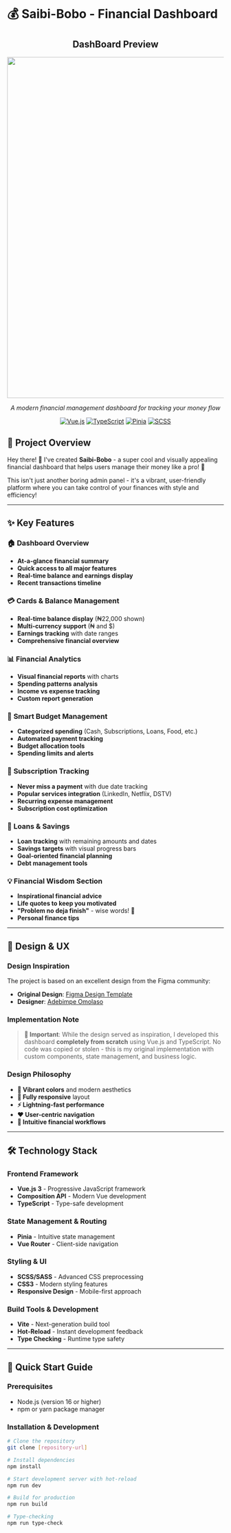 # 💰 Saibi-Bobo - Financial Dashboard

<div align="center">

## DashBoard Preview

<img width="1352" height="791" alt="image" src="https://github.com/user-attachments/assets/5eaa1470-dd3e-4bbf-9c1f-5c2b746d8245" />


*A modern financial management dashboard for tracking your money flow*

[![Vue.js](https://img.shields.io/badge/Vue.js-3.x-4FC08D?logo=vuedotjs)](https://vuejs.org/)
[![TypeScript](https://img.shields.io/badge/TypeScript-4.x-3178C6?logo=typescript)](https://www.typescriptlang.org/)
[![Pinia](https://img.shields.io/badge/Pinia-State%20Management-FFD43B?logo=pinia)](https://pinia.vuejs.org/)
[![SCSS](https://img.shields.io/badge/SCSS-Styling-CC6699?logo=sass)](https://sass-lang.com/)

</div>

## 🎯 Project Overview

Hey there! 👋 I've created **Saibi-Bobo** - a super cool and visually appealing financial dashboard that helps users manage their money like a pro! 💸

This isn't just another boring admin panel - it's a vibrant, user-friendly platform where you can take control of your finances with style and efficiency!

---

## ✨ Key Features

### 🏠 **Dashboard Overview**
- **At-a-glance financial summary**
- **Quick access to all major features**
- **Real-time balance and earnings display**
- **Recent transactions timeline**

### 💳 **Cards & Balance Management**
- **Real-time balance display** (₦22,000 shown)
- **Multi-currency support** (₦ and $)
- **Earnings tracking** with date ranges
- **Comprehensive financial overview**

### 📊 **Financial Analytics**
- **Visual financial reports** with charts
- **Spending patterns analysis**
- **Income vs expense tracking**
- **Custom report generation**

### 💸 **Smart Budget Management**
- **Categorized spending** (Cash, Subscriptions, Loans, Food, etc.)
- **Automated payment tracking**
- **Budget allocation tools**
- **Spending limits and alerts**

### 🔔 **Subscription Tracking**
- **Never miss a payment** with due date tracking
- **Popular services integration** (LinkedIn, Netflix, DSTV)
- **Recurring expense management**
- **Subscription cost optimization**

### 🏦 **Loans & Savings**
- **Loan tracking** with remaining amounts and dates
- **Savings targets** with visual progress bars
- **Goal-oriented financial planning**
- **Debt management tools**

### 💡 **Financial Wisdom Section**
- **Inspirational financial advice**
- **Life quotes to keep you motivated**
- **"Problem no deja finish"** - wise words! 🙏
- **Personal finance tips**

---

## 🎨 Design & UX

### **Design Inspiration**
The project is based on an excellent design from the Figma community:
- **Original Design**: [Figma Design Template](https://www.figma.com/files/team/1361448120998279756/resources/community/file/1040123800944285448)
- **Designer**: [Adebimpe Omolaso](https://www.figma.com/files/team/1361448120998279756/resources/community/@adebimpeomolaso?fuid=1259769061256375242)

### **Implementation Note**
> **🚨 Important**: While the design served as inspiration, I developed this dashboard **completely from scratch** using Vue.js and TypeScript. No code was copied or stolen - this is my original implementation with custom components, state management, and business logic.

### **Design Philosophy**
- **🎪 Vibrant colors** and modern aesthetics
- **📱 Fully responsive** layout
- **⚡ Lightning-fast performance** 
- **❤️ User-centric navigation**
- **🎯 Intuitive financial workflows**

---

## 🛠 Technology Stack

### **Frontend Framework**
- **Vue.js 3** - Progressive JavaScript framework
- **Composition API** - Modern Vue development
- **TypeScript** - Type-safe development

### **State Management & Routing**
- **Pinia** - Intuitive state management
- **Vue Router** - Client-side navigation

### **Styling & UI**
- **SCSS/SASS** - Advanced CSS preprocessing
- **CSS3** - Modern styling features
- **Responsive Design** - Mobile-first approach

### **Build Tools & Development**
- **Vite** - Next-generation build tool
- **Hot-Reload** - Instant development feedback
- **Type Checking** - Runtime type safety

---

## 🚀 Quick Start Guide

### **Prerequisites**
- Node.js (version 16 or higher)
- npm or yarn package manager

### **Installation & Development**

```bash
# Clone the repository
git clone [repository-url]

# Install dependencies
npm install

# Start development server with hot-reload
npm run dev

# Build for production
npm run build

# Type-checking
npm run type-check
